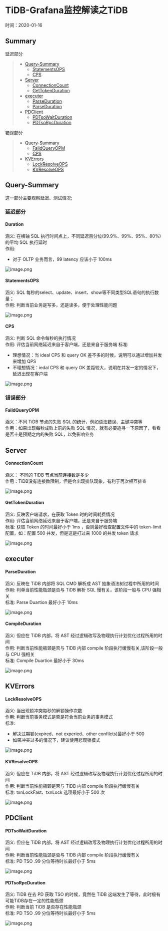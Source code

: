 # TiDB-Grafana监控解读之TiDB
时间：2020-01-16

## Summary  
延迟部分 
> - [Query-Summary](#Query-Summary)  
>     - [StatementsOPS](#StatementsOPS)  
>     - [CPS](#CPS)  
> - [Server](#Server)
>   - [ConnectionCount](#ConnectionCount)  
>   - [GetTokenDuration](#GetTokenDuration)  
> - [executer](#executer)
>   - [ParseDuration](#ParseDuration)  
>   - [ParseDuration](#ParseDuration)  
> - [PDClient](#PDClient)
>   - [PDTsoWaitDuration](#PDTsoWaitDuration)  
>   - [PDTsoRpcDuration](#PDTsoRpcDuration)  

错误部分   
> - [Query-Summary](#Query-Summary)  
>     - [FaildQueryOPM](#FaildQueryOPM)  
>     - [CPS](#CPS)  
> - [KVErrors](#KVErrors)
>   - [LockResolveOPS](#LockResolveOPS)  
>   - [KVResolveOPS](#KVResolveOPS)  



## Query-Summary

这一部分主要观察延迟、测试情况;

### 延迟部分

#### Duration  
涵义: 在横轴 SQL 执行时间点上，不同延迟百分位(99.9%、99%、95%、80%)的平均 SQL 执行延时  
作用:   
  - 对于 OLTP 业务而言，99 latency 应该小于 100ms     


![image.png](http://cdn.lifemini.cn/dbblog/20210115/fa2ebda3f2c44f83a03b8a2e4ec786bb.png)

#### StatementsOPS 
涵义: SQL 每秒的select、update、insert、show等不同类型SQL语句的执行数量；    
作用: 判断当前业务是写多，还是读多，便于处理性能问题  

![image.png](http://cdn.lifemini.cn/dbblog/20210115/16975bf0779742b899a90ef9127208f5.png)

#### CPS 
涵义: 判断 SQL 命令每秒的执行情况  
作用: 评估当前网络延迟来自于客户端，还是来自于服务端
标准: 
  - 理想情况：当 ideal CPS 和 query OK 差不多的时候，说明可以通过增加并发来增加 QPS  
  - 不理想情况：iedal CPS 和 query OK 差距较大，说明在并发一定的情况下，延迟出现在客户端    

![image.png](./tidb-overview-pic/cps.png)


### 错误部分

#### FaildQueryOPM    
涵义：不同 TiDB 节点的失败 SQL 的统计，例如语法错误、主键冲突等     
作用：如果出现每秒成败上前的失败 SQL 情况，就有必要追寻一下原因了，看看是否十是预期之内的失败 SQL，以免影响业务      



## Server

#### ConnectionCount  
涵义： 不同的 TiDB 节点当前连接数是多少   
作用：TiDB没有连接数限制，但是会出现排队现象，有利于再次相互排查   

![image.png](http://cdn.lifemini.cn/dbblog/20210115/ad385004e7cd41f78ef3af6d462054c5.png)


#### GetTokenDuration

涵义: 反映客户端请求，在获取 Token 时的时间耗费情况  
作用: 评估当前网络延迟来自于客户端，还是来自于服务端  
标准: 获取 Token 的时间最好小于 1ms ，否则最好检查配置文件中的 token-limit 配置，如：配置 500 并发，但是这是打过来 1000 的并发 token 请求    

![image.png](./tidb-overview-pic/get_token_duration.png)


## executer

#### ParseDuration

涵义: 反映在 TiDB 内部将 SQL CMD 解析成 AST 抽象语法树过程中所用的时间     
作用: 判单当前性能瓶颈是否与 TiDB 解析 SQL 慢有关，该阶段一般与 CPU 强相关  
标准: Parse Duartion 最好小于 10ms   

![image.png](./tidb-overview-pic/Parser_duration.png)


#### CompileDuration

涵义: 但应在 TiDB 内部，将 AST 经过逻辑改写及物理执行计划优化过程所用的时间    
作用: 判断当前性能瓶颈是否与 TIDB 内部 compile 阶段执行缓慢有关,该阶段一般与 CPU 强相关  
标准: Compile Duartion 最好小于 30ms       

![image.png](./tidb-overview-pic/compile_duration.png)



## KVErrors

#### LockResolveOPS
涵义: 当出现锁冲突每秒的解锁操作次数    
作用: 判断当前事务模式是否是符合当前业务的事务模式  
标准: 
  - 解决过期锁(expired、not experied、other confilcts)最好小于 500  
  - 如果冲突过多的情况下，建议使用悲观锁模式     

![image.png](./tidb-overview-pic/lock_reslove_ops.png)

#### KVResolveOPS
涵义: 但应在 TiDB 内部，将 AST 经过逻辑改写及物理执行计划优化过程所用的时间    
作用: 判断当前性能瓶颈是否与 TIDB 内部 compile 阶段执行缓慢有关  
标准: txnLockFast、txnLock 选项最好小于 500 次       

![image.png](./tidb-overview-pic/kv_backoff_ops.png)


## PDClient

#### PDTsoWaitDuration
涵义: 但应在 TiDB 内部，将 AST 经过逻辑改写及物理执行计划优化过程所用的时间    
作用: 判断当前性能瓶颈是否与 TIDB 内部 compile 阶段执行缓慢有关  
标准: PD TSO .99 分位等待时长最好小于 5ms       

![image.png](./tidb-overview-pic/pd_tso_wait_duration.png)

#### PDTsoRpcDuration
涵义: TiDB 在去 PD 获取 TSO 的时候，竟然在 TiDB 这端发生了等待，此时极有可能TiDB存在一定的性能瓶颈    
作用: 判断当前 TiDB 是否存在性能瓶颈  
标准: PD TSO .99 分位等待时长最好小于 5ms       

![image.png](./tidb-overview-pic/pd_tso_rpc_duration.png)


